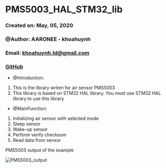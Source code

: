# PMS5003_HAL_STM32_lib
 ###	Created on: May, 05, 2020
 ### @Author: AARONEE - khoahuynh
 ###	Email: khoahuynh.ld@gmail.com
 ###	[GitHub](https://github.com/aaronee)

 *	@Introduction:
 1. This is the library writen for air sensor PMS5003
 2. This library is based on STM32 HAL library. You must use STM32 HAL library to use this library
 * @MainFunction:
 1. Initializing air sensor with selected mode
 2. Sleep sensor
 3. Wake-up sensor
 4. Perform verify checksum
 5. Read data from sensor
 
PMS5003 output of the example
 
 ![PMS5003_output](https://i.imgur.com/0tKqUBT.png)

